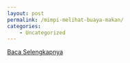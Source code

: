 ```yaml
---
layout: post
permalink: /mimpi-melihat-buaya-makan/
categories:
    - Uncategorized
---
```


[Baca Selengkapnya](/10)